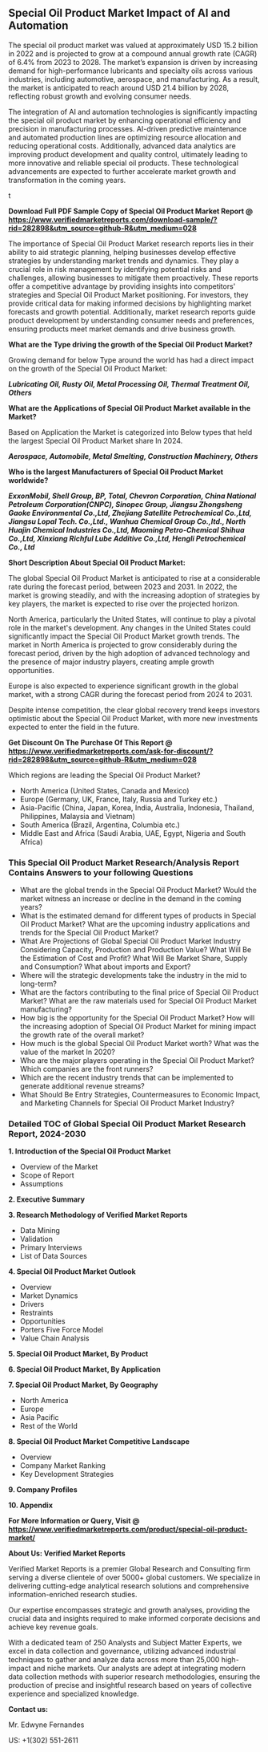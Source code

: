 <h2>Special Oil Product Market Impact of AI and Automation</h2><p>The special oil product market was valued at approximately USD 15.2 billion in 2022 and is projected to grow at a compound annual growth rate (CAGR) of 6.4% from 2023 to 2028. The market’s expansion is driven by increasing demand for high-performance lubricants and specialty oils across various industries, including automotive, aerospace, and manufacturing. As a result, the market is anticipated to reach around USD 21.4 billion by 2028, reflecting robust growth and evolving consumer needs.</p><p>The integration of AI and automation technologies is significantly impacting the special oil product market by enhancing operational efficiency and precision in manufacturing processes. AI-driven predictive maintenance and automated production lines are optimizing resource allocation and reducing operational costs. Additionally, advanced data analytics are improving product development and quality control, ultimately leading to more innovative and reliable special oil products. These technological advancements are expected to further accelerate market growth and transformation in the coming years.</p>t</p><p id="" class=""><strong>Download Full PDF Sample Copy of Special Oil Product Market Report @ <a href="https://www.verifiedmarketreports.com/download-sample/?rid=282898&utm_source=github-R&utm_medium=028" target="_blank">https://www.verifiedmarketreports.com/download-sample/?rid=282898&utm_source=github-R&utm_medium=028</a></strong></p><p>The importance of&nbsp;Special Oil Product Market research reports lies in their ability to aid strategic planning, helping businesses develop effective strategies by understanding market trends and dynamics. They play a crucial role in risk management by identifying potential risks and challenges, allowing businesses to mitigate them proactively. These reports offer a competitive advantage by providing insights into competitors' strategies and Special Oil Product Market positioning. For investors, they provide critical data for making informed decisions by highlighting market forecasts and growth potential. Additionally, market research reports guide product development by understanding consumer needs and preferences, ensuring products meet market demands and drive business growth.</p><p><strong>What are the&nbsp;Type driving the growth of the Special Oil Product Market?</strong></p><p id="" class="">Growing demand for below Type around the world has had a direct impact on the growth of the Special Oil Product Market:</p><em><strong>Lubricating Oil, Rusty Oil, Metal Processing Oil, Thermal Treatment Oil, Others</strong></em></p><strong>What are the&nbsp;Applications&nbsp;of Special Oil Product Market available in the Market?</strong></p><p id="" class="">Based on Application the Market is categorized into Below types that held the largest Special Oil Product Market share In 2024.</p><em><strong>Aerospace, Automobile, Metal Smelting, Construction Machinery, Others</strong></em></p><strong>Who is the largest Manufacturers of Special Oil Product Market worldwide?</strong></p><p><em><strong>ExxonMobil, Shell Group, BP, Total, Chevron Corporation, China National Petroleum Corporation(CNPC), Sinopec Group, Jiangsu Zhongsheng Gaoke Environmental Co.,Ltd, Zhejiang Satellite Petrochemical Co.,Ltd, Jiangsu Lopal Tech. Co.,Ltd., Wanhua Chemical Group Co.,ltd., North Huajin Chemical Industries Co.,Ltd, Maoming Petro-Chemical Shihua Co.,Ltd, Xinxiang Richful Lube Additive Co.,Ltd, Hengli Petrochemical Co., Ltd</strong></em></p><p id="" class=""><strong>Short Description About Special Oil Product Market:</strong></p><p>The global Special Oil Product Market is anticipated to rise at a considerable rate during the forecast period, between 2023 and 2031. In 2022, the market is growing steadily, and with the increasing adoption of strategies by key players, the market is expected to rise over the projected horizon.</p><p>North America, particularly the United States, will continue to play a pivotal role in the market's development. Any changes in the United States could significantly impact the Special Oil Product Market growth trends. The market in North America is projected to grow considerably during the forecast period, driven by the high adoption of advanced technology and the presence of major industry players, creating ample growth opportunities.</p><p>Europe is also expected to experience significant growth in the global market, with a strong CAGR during the forecast period from 2024 to 2031.</p><p>Despite intense competition, the clear global recovery trend keeps investors optimistic about the Special Oil Product Market, with more new investments expected to enter the field in the future.</p><p id="" class=""><strong>Get Discount On The Purchase Of This Report @ <a href="https://www.verifiedmarketreports.com/ask-for-discount/?rid=282898&utm_source=github-R&utm_medium=028" target="_blank">https://www.verifiedmarketreports.com/ask-for-discount/?rid=282898&utm_source=github-R&utm_medium=028</a></strong></p>Which regions are leading the Special Oil Product Market?</p><ul><li>North America (United States, Canada and Mexico)</li><li>Europe (Germany, UK, France, Italy, Russia and Turkey etc.)</li><li>Asia-Pacific (China, Japan, Korea, India, Australia, Indonesia, Thailand, Philippines, Malaysia and Vietnam)</li><li>South America (Brazil, Argentina, Columbia etc.)</li><li>Middle East and Africa (Saudi Arabia, UAE, Egypt, Nigeria and South Africa)</li></ul><h3 id="" class="">This Special Oil Product Market Research/Analysis Report Contains Answers to your following Questions</h3><ul><li>What are the global trends in the Special Oil Product Market? Would the market witness an increase or decline in the demand in the coming years?</li><li>What is the estimated demand for different types of products in Special Oil Product Market? What are the upcoming industry applications and trends for the Special Oil Product Market?</li><li>What Are Projections of Global Special Oil Product Market Industry Considering Capacity, Production and Production Value? What Will Be the Estimation of Cost and Profit? What Will Be Market Share, Supply and Consumption? What about imports and Export?</li><li>Where will the strategic developments take the industry in the mid to long-term?</li><li>What are the factors contributing to the final price of Special Oil Product Market? What are the raw materials used for Special Oil Product Market manufacturing?</li><li>How big is the opportunity for the Special Oil Product Market? How will the increasing adoption of Special Oil Product Market for mining impact the growth rate of the overall market?</li><li>How much is the global Special Oil Product Market worth? What was the value of the market In 2020?</li><li>Who are the major players operating in the Special Oil Product Market? Which companies are the front runners?</li><li>Which are the recent industry trends that can be implemented to generate additional revenue streams?</li><li>What Should Be Entry Strategies, Countermeasures to Economic Impact, and Marketing Channels for Special Oil Product Market Industry?</li></ul><h3 id="" class="">Detailed TOC of Global Special Oil Product Market Research Report, 2024-2030</h3><p id="" class=""><strong>1. Introduction of the Special Oil Product Market</strong></p><ul><li>Overview of the Market</li><li>Scope of Report</li><li>Assumptions</li></ul><p id="" class=""><strong>2. Executive Summary</strong></p><p id="" class=""><strong>3. Research Methodology of Verified Market Reports</strong></p><ul><li>Data Mining</li><li>Validation</li><li>Primary Interviews</li><li>List of Data Sources</li></ul><p id="" class=""><strong>4. Special Oil Product Market Outlook</strong></p><ul><li>Overview</li><li>Market Dynamics</li><li>Drivers</li><li>Restraints</li><li>Opportunities</li><li>Porters Five Force Model</li><li>Value Chain Analysis</li></ul><p id="" class=""><strong>5. Special Oil Product Market, By Product</strong></p><p id="" class=""><strong>6. Special Oil Product Market, By Application</strong></p><p id="" class=""><strong>7. Special Oil Product Market, By Geography</strong></p><ul><li>North America</li><li>Europe</li><li>Asia Pacific</li><li>Rest of the World</li></ul><p id="" class=""><strong>8. Special Oil Product Market Competitive Landscape</strong></p><ul><li>Overview</li><li>Company Market Ranking</li><li>Key Development Strategies</li></ul><p id="" class=""><strong>9. Company Profiles</strong></p><p id="" class=""><strong>10. Appendix</strong></p><p id="" class=""><strong>For More Information or Query, Visit @ <a href="https://www.verifiedmarketreports.com/product/special-oil-product-market/" target="_blank">https://www.verifiedmarketreports.com/product/special-oil-product-market/</a></strong></p><p id="" class=""><strong>About Us: Verified Market Reports</strong></p><p id="" class="">Verified Market Reports is a premier Global Research and Consulting firm serving a diverse clientele of over 5000+ global customers. We specialize in delivering cutting-edge analytical research solutions and comprehensive information-enriched research studies.</p><p id="" class="">Our expertise encompasses strategic and growth analyses, providing the crucial data and insights required to make informed corporate decisions and achieve key revenue goals.</p><p id="" class="">With a dedicated team of 250 Analysts and Subject Matter Experts, we excel in data collection and governance, utilizing advanced industrial techniques to gather and analyze data across more than 25,000 high-impact and niche markets. Our analysts are adept at integrating modern data collection methods with superior research methodologies, ensuring the production of precise and insightful research based on years of collective experience and specialized knowledge.</p><p id="" class=""><strong>Contact us:</strong></p><p id="" class="">Mr. Edwyne Fernandes</p><p id="" class="">US: +1(302) 551-2611</p>